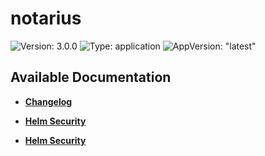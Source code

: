# notarius

![Version: 3.0.0](https://img.shields.io/badge/Version-3.0.0-informational?style=flat-square) ![Type: application](https://img.shields.io/badge/Type-application-informational?style=flat-square) ![AppVersion: "latest"](https://img.shields.io/badge/AppVersion-"latest"-informational?style=flat-square)



## Available Documentation

- [**Changelog**](CHANGELOG)

- [**Helm Security**](container-security)

- [**Helm Security**](helm-security)

